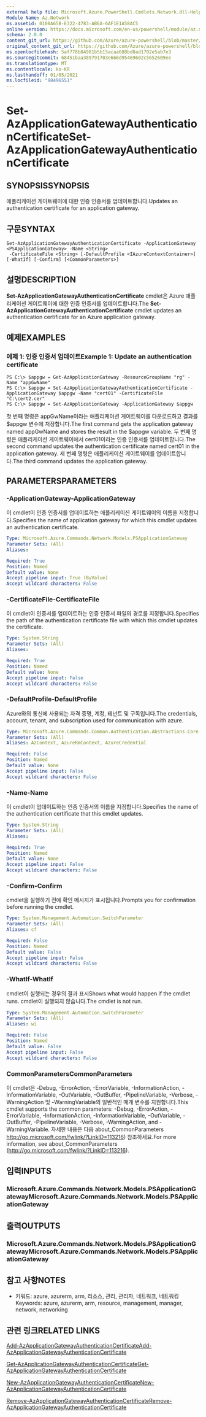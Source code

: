 ```yaml
---
external help file: Microsoft.Azure.PowerShell.Cmdlets.Network.dll-Help.xml
Module Name: Az.Network
ms.assetid: 0108A65B-E322-4783-AB6A-6AF1E1A58AC5
online version: https://docs.microsoft.com/en-us/powershell/module/az.network/set-azapplicationgatewayauthenticationcertificate
schema: 2.0.0
content_git_url: https://github.com/Azure/azure-powershell/blob/master/src/Network/Network/help/Set-AzApplicationGatewayAuthenticationCertificate.md
original_content_git_url: https://github.com/Azure/azure-powershell/blob/master/src/Network/Network/help/Set-AzApplicationGatewayAuthenticationCertificate.md
ms.openlocfilehash: 5af778b84981b5b15acaa688bd8ad1702e5ab7e3
ms.sourcegitcommit: 68451baa389791703e666d95469602c5652609ee
ms.translationtype: MT
ms.contentlocale: ko-KR
ms.lasthandoff: 01/05/2021
ms.locfileid: "98496551"
---
```

# <span data-ttu-id="c3a11-101">Set-AzApplicationGatewayAuthenticationCertificate</span><span class="sxs-lookup"><span data-stu-id="c3a11-101">Set-AzApplicationGatewayAuthenticationCertificate</span></span>

## <span data-ttu-id="c3a11-102">SYNOPSIS</span><span class="sxs-lookup"><span data-stu-id="c3a11-102">SYNOPSIS</span></span>
<span data-ttu-id="c3a11-103">애플리케이션 게이트웨이에 대한 인증 인증서를 업데이트합니다.</span><span class="sxs-lookup"><span data-stu-id="c3a11-103">Updates an authentication certificate for an application gateway.</span></span>

## <span data-ttu-id="c3a11-104">구문</span><span class="sxs-lookup"><span data-stu-id="c3a11-104">SYNTAX</span></span>

```
Set-AzApplicationGatewayAuthenticationCertificate -ApplicationGateway <PSApplicationGateway> -Name <String>
 -CertificateFile <String> [-DefaultProfile <IAzureContextContainer>] [-WhatIf] [-Confirm] [<CommonParameters>]
```

## <span data-ttu-id="c3a11-105">설명</span><span class="sxs-lookup"><span data-stu-id="c3a11-105">DESCRIPTION</span></span>
<span data-ttu-id="c3a11-106">**Set-AzApplicationGatewayAuthenticationCertificate** cmdlet은 Azure 애플리케이션 게이트웨이에 대한 인증 인증서를 업데이트합니다.</span><span class="sxs-lookup"><span data-stu-id="c3a11-106">The **Set-AzApplicationGatewayAuthenticationCertificate** cmdlet updates an authentication certificate for an Azure application gateway.</span></span>

## <span data-ttu-id="c3a11-107">예제</span><span class="sxs-lookup"><span data-stu-id="c3a11-107">EXAMPLES</span></span>

### <span data-ttu-id="c3a11-108">예제 1: 인증 인증서 업데이트</span><span class="sxs-lookup"><span data-stu-id="c3a11-108">Example 1: Update an authentication certificate</span></span>
```
PS C:\> $appgw = Get-AzApplicationGateway -ResourceGroupName "rg" -Name "appGwName"
PS C:\> $appgw = Set-AzApplicationGatewayAuthenticationCertificate -ApplicationGateway $appgw -Name "cert01" -CertificateFile "C:\cert2.cer"
PS C:\> $appgw = Set-AzApplicationGateway -ApplicationGateway $appgw
```

<span data-ttu-id="c3a11-109">첫 번째 명령은 appGwName이라는 애플리케이션 게이트웨이를 다운로드하고 결과를 $appgw 변수에 저장합니다.</span><span class="sxs-lookup"><span data-stu-id="c3a11-109">The first command gets the application gateway named appGwName and stores the result in the $appgw variable.</span></span>
<span data-ttu-id="c3a11-110">두 번째 명령은 애플리케이션 게이트웨이에서 cert01이라는 인증 인증서를 업데이트합니다.</span><span class="sxs-lookup"><span data-stu-id="c3a11-110">The second command updates the authentication certificate named cert01 in the application gateway.</span></span>
<span data-ttu-id="c3a11-111">세 번째 명령은 애플리케이션 게이트웨이를 업데이트합니다.</span><span class="sxs-lookup"><span data-stu-id="c3a11-111">The third command updates the application gateway.</span></span>

## <span data-ttu-id="c3a11-112">PARAMETERS</span><span class="sxs-lookup"><span data-stu-id="c3a11-112">PARAMETERS</span></span>

### <span data-ttu-id="c3a11-113">-ApplicationGateway</span><span class="sxs-lookup"><span data-stu-id="c3a11-113">-ApplicationGateway</span></span>
<span data-ttu-id="c3a11-114">이 cmdlet이 인증 인증서를 업데이트하는 애플리케이션 게이트웨이의 이름을 지정합니다.</span><span class="sxs-lookup"><span data-stu-id="c3a11-114">Specifies the name of application gateway for which this cmdlet updates an authentication certificate.</span></span>

```yaml
Type: Microsoft.Azure.Commands.Network.Models.PSApplicationGateway
Parameter Sets: (All)
Aliases:

Required: True
Position: Named
Default value: None
Accept pipeline input: True (ByValue)
Accept wildcard characters: False
```

### <span data-ttu-id="c3a11-115">-CertificateFile</span><span class="sxs-lookup"><span data-stu-id="c3a11-115">-CertificateFile</span></span>
<span data-ttu-id="c3a11-116">이 cmdlet이 인증서를 업데이트하는 인증 인증서 파일의 경로를 지정합니다.</span><span class="sxs-lookup"><span data-stu-id="c3a11-116">Specifies the path of the authentication certificate file with which this cmdlet updates the certificate.</span></span>

```yaml
Type: System.String
Parameter Sets: (All)
Aliases:

Required: True
Position: Named
Default value: None
Accept pipeline input: False
Accept wildcard characters: False
```

### <span data-ttu-id="c3a11-117">-DefaultProfile</span><span class="sxs-lookup"><span data-stu-id="c3a11-117">-DefaultProfile</span></span>
<span data-ttu-id="c3a11-118">Azure와의 통신에 사용되는 자격 증명, 계정, 테넌트 및 구독입니다.</span><span class="sxs-lookup"><span data-stu-id="c3a11-118">The credentials, account, tenant, and subscription used for communication with azure.</span></span>

```yaml
Type: Microsoft.Azure.Commands.Common.Authentication.Abstractions.Core.IAzureContextContainer
Parameter Sets: (All)
Aliases: AzContext, AzureRmContext, AzureCredential

Required: False
Position: Named
Default value: None
Accept pipeline input: False
Accept wildcard characters: False
```

### <span data-ttu-id="c3a11-119">-Name</span><span class="sxs-lookup"><span data-stu-id="c3a11-119">-Name</span></span>
<span data-ttu-id="c3a11-120">이 cmdlet이 업데이트하는 인증 인증서의 이름을 지정합니다.</span><span class="sxs-lookup"><span data-stu-id="c3a11-120">Specifies the name of the authentication certificate that this cmdlet updates.</span></span>

```yaml
Type: System.String
Parameter Sets: (All)
Aliases:

Required: True
Position: Named
Default value: None
Accept pipeline input: False
Accept wildcard characters: False
```

### <span data-ttu-id="c3a11-121">-Confirm</span><span class="sxs-lookup"><span data-stu-id="c3a11-121">-Confirm</span></span>
<span data-ttu-id="c3a11-122">cmdlet을 실행하기 전에 확인 메시지가 표시됩니다.</span><span class="sxs-lookup"><span data-stu-id="c3a11-122">Prompts you for confirmation before running the cmdlet.</span></span>

```yaml
Type: System.Management.Automation.SwitchParameter
Parameter Sets: (All)
Aliases: cf

Required: False
Position: Named
Default value: False
Accept pipeline input: False
Accept wildcard characters: False
```

### <span data-ttu-id="c3a11-123">-WhatIf</span><span class="sxs-lookup"><span data-stu-id="c3a11-123">-WhatIf</span></span>
<span data-ttu-id="c3a11-124">cmdlet이 실행되는 경우의 결과 표시</span><span class="sxs-lookup"><span data-stu-id="c3a11-124">Shows what would happen if the cmdlet runs.</span></span>
<span data-ttu-id="c3a11-125">cmdlet이 실행되지 않습니다.</span><span class="sxs-lookup"><span data-stu-id="c3a11-125">The cmdlet is not run.</span></span>

```yaml
Type: System.Management.Automation.SwitchParameter
Parameter Sets: (All)
Aliases: wi

Required: False
Position: Named
Default value: False
Accept pipeline input: False
Accept wildcard characters: False
```

### <span data-ttu-id="c3a11-126">CommonParameters</span><span class="sxs-lookup"><span data-stu-id="c3a11-126">CommonParameters</span></span>
<span data-ttu-id="c3a11-127">이 cmdlet은 -Debug, -ErrorAction, -ErrorVariable, -InformationAction, -InformationVariable, -OutVariable, -OutBuffer, -PipelineVariable, -Verbose, -WarningAction 및 -WarningVariable의 일반적인 매개 변수를 지원합니다.</span><span class="sxs-lookup"><span data-stu-id="c3a11-127">This cmdlet supports the common parameters: -Debug, -ErrorAction, -ErrorVariable, -InformationAction, -InformationVariable, -OutVariable, -OutBuffer, -PipelineVariable, -Verbose, -WarningAction, and -WarningVariable.</span></span> <span data-ttu-id="c3a11-128">자세한 내용은 다음 about_CommonParameters http://go.microsoft.com/fwlink/?LinkID=113216) 참조하세요.</span><span class="sxs-lookup"><span data-stu-id="c3a11-128">For more information, see about_CommonParameters (http://go.microsoft.com/fwlink/?LinkID=113216).</span></span>

## <span data-ttu-id="c3a11-129">입력</span><span class="sxs-lookup"><span data-stu-id="c3a11-129">INPUTS</span></span>

### <span data-ttu-id="c3a11-130">Microsoft.Azure.Commands.Network.Models.PSApplicationGateway</span><span class="sxs-lookup"><span data-stu-id="c3a11-130">Microsoft.Azure.Commands.Network.Models.PSApplicationGateway</span></span>

## <span data-ttu-id="c3a11-131">출력</span><span class="sxs-lookup"><span data-stu-id="c3a11-131">OUTPUTS</span></span>

### <span data-ttu-id="c3a11-132">Microsoft.Azure.Commands.Network.Models.PSApplicationGateway</span><span class="sxs-lookup"><span data-stu-id="c3a11-132">Microsoft.Azure.Commands.Network.Models.PSApplicationGateway</span></span>

## <span data-ttu-id="c3a11-133">참고 사항</span><span class="sxs-lookup"><span data-stu-id="c3a11-133">NOTES</span></span>
* <span data-ttu-id="c3a11-134">키워드: azure, azurerm, arm, 리소스, 관리, 관리자, 네트워크, 네트워킹</span><span class="sxs-lookup"><span data-stu-id="c3a11-134">Keywords: azure, azurerm, arm, resource, management, manager, network, networking</span></span>

## <span data-ttu-id="c3a11-135">관련 링크</span><span class="sxs-lookup"><span data-stu-id="c3a11-135">RELATED LINKS</span></span>

[<span data-ttu-id="c3a11-136">Add-AzApplicationGatewayAuthenticationCertificate</span><span class="sxs-lookup"><span data-stu-id="c3a11-136">Add-AzApplicationGatewayAuthenticationCertificate</span></span>](./Add-AzApplicationGatewayAuthenticationCertificate.md)

[<span data-ttu-id="c3a11-137">Get-AzApplicationGatewayAuthenticationCertificate</span><span class="sxs-lookup"><span data-stu-id="c3a11-137">Get-AzApplicationGatewayAuthenticationCertificate</span></span>](./Get-AzApplicationGatewayAuthenticationCertificate.md)

[<span data-ttu-id="c3a11-138">New-AzApplicationGatewayAuthenticationCertificate</span><span class="sxs-lookup"><span data-stu-id="c3a11-138">New-AzApplicationGatewayAuthenticationCertificate</span></span>](./New-AzApplicationGatewayAuthenticationCertificate.md)

[<span data-ttu-id="c3a11-139">Remove-AzApplicationGatewayAuthenticationCertificate</span><span class="sxs-lookup"><span data-stu-id="c3a11-139">Remove-AzApplicationGatewayAuthenticationCertificate</span></span>](./Remove-AzApplicationGatewayAuthenticationCertificate.md)


